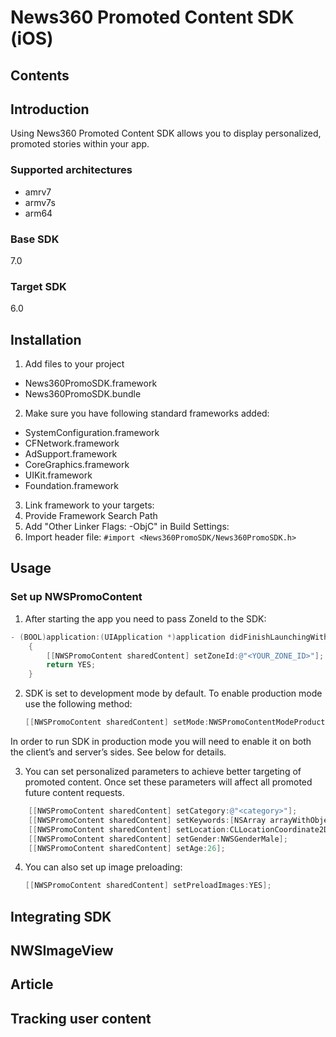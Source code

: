 News360 Promoted Content SDK (iOS)
===========
## Contents
## Introduction
Using News360 Promoted Content SDK allows you to display personalized, promoted stories within your app.
### Supported architectures
* amrv7
* armv7s
* arm64
### Base SDK
7.0
### Target SDK
6.0

## Installation
1. Add files to your project
  * News360PromoSDK.framework
  * News360PromoSDK.bundle
2. Make sure you have following standard frameworks added:
  * SystemConfiguration.framework
  * CFNetwork.framework
  * AdSupport.framework
  * CoreGraphics.framework
  * UIKit.framework
  * Foundation.framework
3. Link framework to your targets:
4. Provide Framework Search Path
5. Add "Other Linker Flags: -ObjC" in Build Settings:
6. Import header file: 
  `#import <News360PromoSDK/News360PromoSDK.h>`

## Usage
### Set up NWSPromoContent
1. After starting the app you need to pass ZoneId to the SDK:
```objective-c
- (BOOL)application:(UIApplication *)application didFinishLaunchingWithOptions:(NSDictionary *)launchOptions
    {
        [[NWSPromoContent sharedContent] setZoneId:@"<YOUR_ZONE_ID>"]; 
        return YES;
    }
```
 
2. SDK is set to development mode by default. To enable production mode use the following method:
	```objective-c
	[[NWSPromoContent sharedContent] setMode:NWSPromoContentModeProduction];
	```

In order to run SDK in production mode you will need to enable it on both the client’s and server’s sides. See below for details.

3. You can set personalized parameters to achieve better targeting of promoted content. Once set
these parameters will affect all promoted future content requests.
```objective-c
	[[NWSPromoContent sharedContent] setCategory:@"<category>"];
	[[NWSPromoContent sharedContent] setKeywords:[NSArray arrayWithObjects:@"<keyword1>", @"<keyword2>", nil]];
	[[NWSPromoContent sharedContent] setLocation:CLLocationCoordinate2DMake(<latitude>, <longitude>)];
	[[NWSPromoContent sharedContent] setGender:NWSGenderMale];
	[[NWSPromoContent sharedContent] setAge:26];
```

4. You can also set up image preloading:
	```objective-c
	[[NWSPromoContent sharedContent] setPreloadImages:YES];
	```

## Integrating SDK

## NWSImageView

## Article

## Tracking user content
